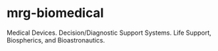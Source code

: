 # mrg-biomedical

Medical Devices.
Decision/Diagnostic Support Systems.
Life Support, Biospherics, and Bioastronautics.
